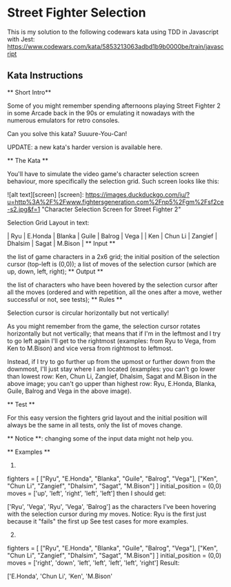 # Street Fighter Selection

This is my solution to the following codewars kata using TDD in Javascript with Jest:
https://www.codewars.com/kata/5853213063adbd1b9b0000be/train/javascript

## Kata Instructions

** Short Intro**

Some of you might remember spending afternoons playing Street Fighter 2 in some Arcade back in the 90s or emulating it nowadays with the numerous emulators for retro consoles.

Can you solve this kata? Suuure-You-Can!

UPDATE: a new kata's harder version is available here.

** The Kata **

You'll have to simulate the video game's character selection screen behaviour, more specifically the selection grid. Such screen looks like this:

![alt text][screen] [screen]: https://images.duckduckgo.com/iu/?u=http%3A%2F%2Fwww.fightersgeneration.com%2Fnp5%2Fgm%2Fsf2ce-s2.jpg&f=1 "Character Selection Screen for Street Fighter 2"

Selection Grid Layout in text:

| Ryu | E.Honda | Blanka | Guile | Balrog | Vega |
| Ken | Chun Li | Zangief | Dhalsim | Sagat | M.Bison |
** Input **

the list of game characters in a 2x6 grid;
the initial position of the selection cursor (top-left is (0,0));
a list of moves of the selection cursor (which are up, down, left, right);
** Output **

the list of characters who have been hovered by the selection cursor after all the moves (ordered and with repetition, all the ones after a move, wether successful or not, see tests);
** Rules **

Selection cursor is circular horizontally but not vertically!

As you might remember from the game, the selection cursor rotates horizontally but not vertically; that means that if I'm in the leftmost and I try to go left again I'll get to the rightmost (examples: from Ryu to Vega, from Ken to M.Bison) and vice versa from rightmost to leftmost.

Instead, if I try to go further up from the upmost or further down from the downmost, I'll just stay where I am located (examples: you can't go lower than lowest row: Ken, Chun Li, Zangief, Dhalsim, Sagat and M.Bison in the above image; you can't go upper than highest row: Ryu, E.Honda, Blanka, Guile, Balrog and Vega in the above image).

** Test **

For this easy version the fighters grid layout and the initial position will always be the same in all tests, only the list of moves change.

** Notice **: changing some of the input data might not help you.

** Examples **

1.

fighters = [
["Ryu", "E.Honda", "Blanka", "Guile", "Balrog", "Vega"],
["Ken", "Chun Li", "Zangief", "Dhalsim", "Sagat", "M.Bison"]
]
initial_position = (0,0)
moves = ['up', 'left', 'right', 'left', 'left']
then I should get:

['Ryu', 'Vega', 'Ryu', 'Vega', 'Balrog']
as the characters I've been hovering with the selection cursor during my moves. Notice: Ryu is the first just because it "fails" the first up See test cases for more examples.

2.

fighters = [
["Ryu", "E.Honda", "Blanka", "Guile", "Balrog", "Vega"],
["Ken", "Chun Li", "Zangief", "Dhalsim", "Sagat", "M.Bison"]
]
initial_position = (0,0)
moves = ['right', 'down', 'left', 'left', 'left', 'left', 'right']
Result:

['E.Honda', 'Chun Li', 'Ken', 'M.Bison'

